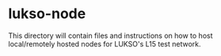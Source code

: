 # lukso-node

This directory will contain files and instructions on how to host local/remotely hosted nodes for LUKSO's L15 test network.
